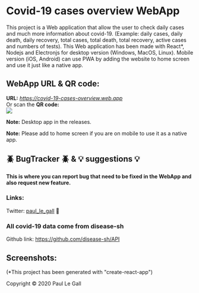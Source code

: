 # Covid-19 cases overview WebApp

This project is a Web application that allow the user to check daily cases and much more information about covid-19. (Example: daily cases, daily death, daily recovery, total cases, total death, total recovery, active cases and numbers of tests). This Web application has been made with React*, Nodejs and Electronjs for desktop version (Windows, MacOS, Linux). Mobile version (iOS, Android) can use PWA by adding the website to home screen and use it just like a native app. 

## WebApp URL & QR code:

**URL:** _https://covid-19-cases-overview.web.app_  
Or scan the **QR code:**  
![](https://raw.githubusercontent.com/Creator-360/Covid19App-BugTracker/master/qrcode.png)

**Note:** Desktop app in the releases.

**Note:** Please add to home screen if you are on mobile to use it as a native app.

## :beetle: BugTracker :beetle: & :bulb: suggestions :bulb:
**This is where you can report bug that need to be fixed in the WebApp and also request new feature.**

### Links:
Twitter: [paul_le_gall](https://twitter.com/paul_le_gall) :baby_chick:


### All covid-19 data come from disease-sh
Github link: https://github.com/disease-sh/API

## Screenshots:

(*This project has been generated with "create-react-app")


Copyright © 2020 Paul Le Gall
